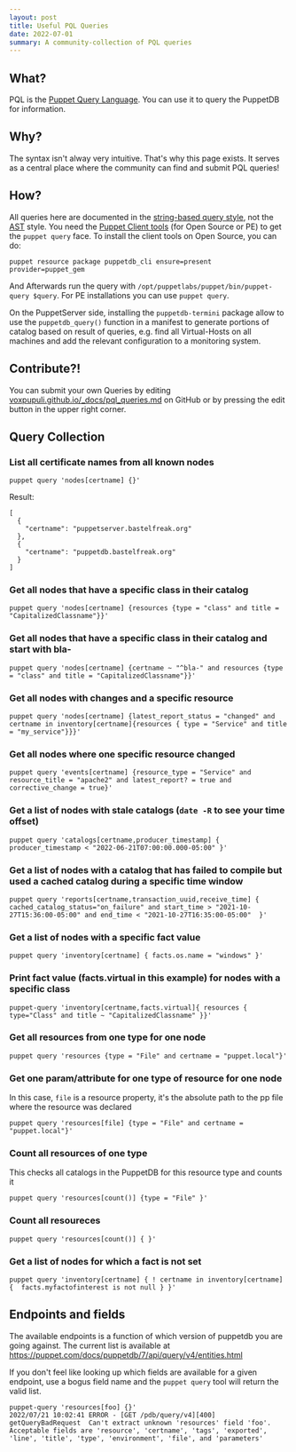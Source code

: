 ```yaml
---
layout: post
title: Useful PQL Queries
date: 2022-07-01
summary: A community-collection of PQL queries
---
```


## What?

PQL is the [Puppet Query Language](https://puppet.com/docs/puppetdb/latest/api/query/examples-pql.html). You can use it to query the PuppetDB for information.

## Why?

The syntax isn't alway very intuitive. That's why this page exists. It serves as a central place where the community can find and submit PQL queries!

## How?

All queries here are documented in the [string-based query style](https://puppet.com/docs/puppetdb/7/api/query/v4/pql.html), not the [AST](https://puppet.com/docs/puppetdb/7/api/query/v4/ast.html) style. You need the [Puppet Client tools](https://puppet.com/docs/puppetdb/7/pdb_client_tools.html) (for Open Source or PE) to get the `puppet query` face. To install the client tools on Open Source, you can do:

```
puppet resource package puppetdb_cli ensure=present provider=puppet_gem
```

And Afterwards run the query with `/opt/puppetlabs/puppet/bin/puppet-query $query`. For PE installations you can use `puppet query`.

On the PuppetServer side, installing the `puppetdb-termini` package allow to use the `puppetdb_query()` function in a manifest to generate portions of catalog based on result of queries, e.g. find all Virtual-Hosts on all machines and add the relevant configuration to a monitoring system.

## Contribute?!

You can submit your own Queries by editing [voxpupuli.github.io/_docs/pql_queries.md](https://github.com/voxpupuli/voxpupuli.github.io/blob/master/_docs/pql_queries.md) on GitHub or by pressing the edit button in the upper right corner.

## Query Collection

### List all certificate names from all known nodes

```
puppet query 'nodes[certname] {}'
```

Result:

```
[
  {
    "certname": "puppetserver.bastelfreak.org"
  },
  {
    "certname": "puppetdb.bastelfreak.org"
  }
]
```

### Get all nodes that have a specific class in their catalog

```
puppet query 'nodes[certname] {resources {type = "class" and title = "CapitalizedClassname"}}'
```

### Get all nodes that have a specific class in their catalog and start with bla-

```
puppet query 'nodes[certname] {certname ~ "^bla-" and resources {type = "class" and title = "CapitalizedClassname"}}'
```

### Get all nodes with changes and a specific resource

```
puppet query 'nodes[certname] {latest_report_status = "changed" and certname in inventory[certname]{resources { type = "Service" and title = "my_service"}}}'
```

### Get all nodes where one specific resource changed

```
puppet query 'events[certname] {resource_type = "Service" and resource_title = "apache2" and latest_report? = true and corrective_change = true}'
```

### Get a list of nodes with stale catalogs (`date -R` to see your time offset)

```
puppet query 'catalogs[certname,producer_timestamp] {  producer_timestamp < "2022-06-21T07:00:00.000-05:00" }'
```

### Get a list of nodes with a catalog that has failed to compile but used a cached catalog during a specific time window

```
puppet query 'reports[certname,transaction_uuid,receive_time] { cached_catalog_status="on_failure" and start_time > "2021-10-27T15:36:00-05:00" and end_time < "2021-10-27T16:35:00-05:00"  }'
```

### Get a list of nodes with a specific fact value

```
puppet query 'inventory[certname] { facts.os.name = "windows" }'
```

### Print fact value (facts.virtual in this example) for nodes with a specific class

```
puppet-query 'inventory[certname,facts.virtual]{ resources { type="Class" and title ~ "CapitalizedClassname" }}'
```

### Get all resources from one type for one node

```
puppet query 'resources {type = "File" and certname = "puppet.local"}'
```

### Get one param/attribute for one type of resource for one node

In this case, `file` is a resource property, it's the absolute path to the pp file where the resource was declared

```
puppet query 'resources[file] {type = "File" and certname = "puppet.local"}'
```

### Count all resources of one type

This checks all catalogs in the PuppetDB for this resource type and counts it

```
puppet query 'resources[count()] {type = "File" }'
```

### Count all resoureces

```
puppet query 'resources[count()] { }'
```

### Get a list of nodes for which a fact is not set

```
puppet query 'inventory[certname] { ! certname in inventory[certname] {  facts.myfactofinterest is not null } }'
```

## Endpoints and fields
The available endpoints is a function of which version of puppetdb you are going against. The current list is available at https://puppet.com/docs/puppetdb/7/api/query/v4/entities.html

If you don't feel like looking up which fields are available for a given endpoint, use a bogus field name and the `puppet query` tool will return the valid list.

```
puppet-query 'resources[foo] {}'
2022/07/21 10:02:41 ERROR - [GET /pdb/query/v4][400] getQueryBadRequest  Can't extract unknown 'resources' field 'foo'. Acceptable fields are 'resource', 'certname', 'tags', 'exported', 'line', 'title', 'type', 'environment', 'file', and 'parameters'
```

